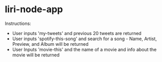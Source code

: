# liri-node-app
Instructions: 
* User inputs 'my-tweets' and previous 20 tweets are returned
* User inputs 'spotify-this-song' and search for a song - Name, Artist, Preview, and Album will be returned
* User Inputs 'movie-this' and the name of a movie and info about the movie will be returned